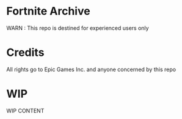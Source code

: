 # Fortnite Archive
WARN : This repo is destined for experienced users only
# Credits
All rights go to Epic Games Inc. and anyone concerned by this repo
# WIP
WIP CONTENT
